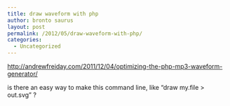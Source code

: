 ```yaml
---
title: draw waveform with php
author: bronto saurus
layout: post
permalink: /2012/05/draw-waveform-with-php/
categories:
  - Uncategorized
---
```

<http://andrewfreiday.com/2011/12/04/optimizing-the-php-mp3-waveform-generator/>

is there an easy way to make this command line, like &#8220;draw my.file > out.svg&#8221; ?